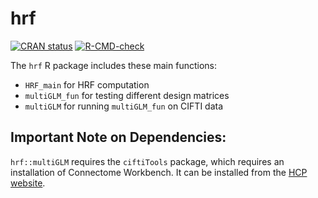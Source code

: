 
<!-- README.md is generated from README.Rmd. Please edit that file -->

# hrf

<!-- # hrf <img src="man/figures/logo.png" align="right" height="139" alt="hrf sticker" /> -->
<!-- badges: start -->

[![CRAN
status](https://www.r-pkg.org/badges/version/hrf)](https://cran.r-project.org/package=hrf)
[![R-CMD-check](https://github.com/mandymejia/hrf/workflows/R-CMD-check/badge.svg)](https://github.com/mandymejia/hrf/actions)
<!-- [![Codecov test coverage](https://codecov.io/gh/mandymejia/hrf/branch/master/graph/badge.svg)](https://app.codecov.io/gh/mandymejia/hrf?branch=master) -->
<!-- badges: end -->

The `hrf` R package includes these main functions:

- `HRF_main` for HRF computation
- `multiGLM_fun` for testing different design matrices
- `multiGLM` for running `multiGLM_fun` on CIFTI data

## Important Note on Dependencies:

`hrf::multiGLM` requires the `ciftiTools` package, which requires an
installation of Connectome Workbench. It can be installed from the [HCP
website](https://www.humanconnectome.org/software/get-connectome-workbench).
